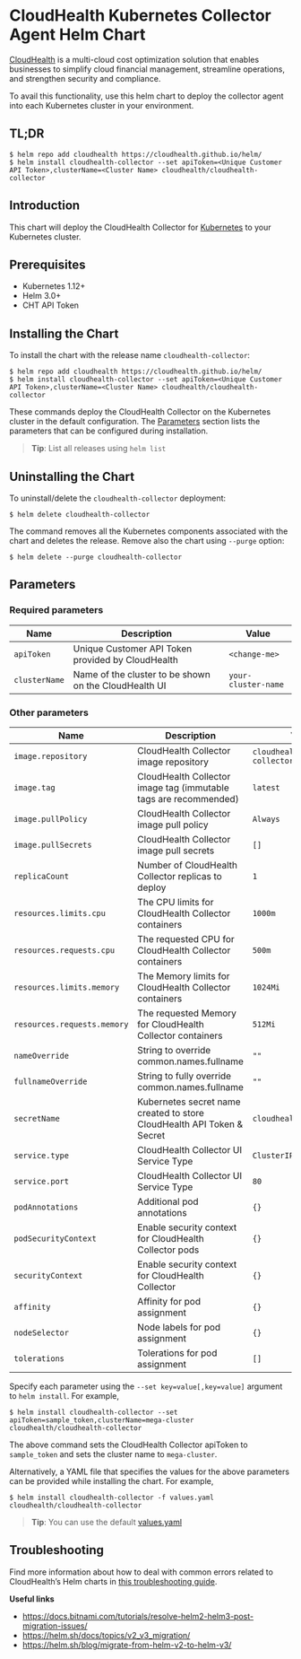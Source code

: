 <!-- Copyright 2021 VMware, Inc. -->
<!-- SPDX-License-Identifier: Apache-2.0 -->
# CloudHealth Kubernetes Collector Agent Helm Chart

[CloudHealth](https://www.cloudhealthtech.com/) is a multi-cloud cost optimization solution that enables businesses to simplify cloud financial management, streamline operations, and strengthen security and compliance.

To avail this functionality, use this helm chart to deploy the collector agent into each Kubernetes cluster in your environment.

## TL;DR

```console
$ helm repo add cloudhealth https://cloudhealth.github.io/helm/
$ helm install cloudhealth-collector --set apiToken=<Unique Customer API Token>,clusterName=<Cluster Name> cloudhealth/cloudhealth-collector
```

## Introduction

This chart will deploy the CloudHealth Collector for [Kubernetes](http://kubernetes.io) to your Kubernetes cluster.

## Prerequisites

- Kubernetes 1.12+
- Helm 3.0+
- CHT API Token

## Installing the Chart

To install the chart with the release name `cloudhealth-collector`:

```console
$ helm repo add cloudhealth https://cloudhealth.github.io/helm/
$ helm install cloudhealth-collector --set apiToken=<Unique Customer API Token>,clusterName=<Cluster Name> cloudhealth/cloudhealth-collector
```

These commands deploy the CloudHealth Collector on the Kubernetes cluster in the default configuration. The [Parameters](#parameters) section lists the parameters that can be configured during installation.

> **Tip**: List all releases using `helm list`

## Uninstalling the Chart

To uninstall/delete the `cloudhealth-collector` deployment:

```console
$ helm delete cloudhealth-collector
```
The command removes all the Kubernetes components associated with the chart and deletes the release. Remove also the chart using `--purge` option:

```console
$ helm delete --purge cloudhealth-collector
```

## Parameters

### Required parameters

| Name                     | Description                                                                             | Value           |
| ------------------------ | --------------------------------------------------------------------------------------- | --------------- |
| `apiToken`            | Unique Customer API Token provided by CloudHealth                                                             | `<change-me>`            |
| `clusterName`           | Name of the cluster to be shown on the CloudHealth UI                                      | `your-cluster-name`            |


### Other parameters

| Name                        | Description                                                                                  | Value                 |
| --------------------------- | -------------------------------------------------------------------------------------------- | --------------------- |
| `image.repository`          | CloudHealth Collector image repository                                                            | `cloudhealth/container-collector`      |
| `image.tag`                 | CloudHealth Collector image tag (immutable tags are recommended)                                  | `latest` |
| `image.pullPolicy`          | CloudHealth Collector image pull policy                                                           | `Always`        |
| `image.pullSecrets`         | CloudHealth Collector image pull secrets                                                          | `[]`                  |
| `replicaCount`                          | Number of CloudHealth Collector replicas to deploy                                             | `1`|
| `resources.limits.cpu`                      | The CPU limits for CloudHealth Collector containers                                      | `1000m`            |
| `resources.requests.cpu`                    | The requested CPU for CloudHealth Collector containers                                   | `500m`            |
| `resources.limits.memory`                      | The Memory limits for CloudHealth Collector containers                                      | `1024Mi`            |
| `resources.requests.memory`                    | The requested Memory for CloudHealth Collector containers                                   | `512Mi`            |
| `nameOverride`       | String to override common.names.fullname                                          | `""`            |
| `fullnameOverride`       | String to fully override common.names.fullname                                          | `""`            |
| `secretName`       | Kubernetes secret name created to store CloudHealth API Token & Secret                                         | `cloudhealth-config`            |
| `service.type`                  | CloudHealth Collector UI Service Type                                                                                                 | `ClusterIP`              |
| `service.port`                  | CloudHealth Collector UI Service Type                                                                                                 | `80`              |
| `podAnnotations`                        | Additional pod annotations                                                                | `{}`            |
| `podSecurityContext`            | Enable security context for CloudHealth Collector pods                                         | `{}`          |
| `securityContext`            | Enable security context for CloudHealth Collector                                         | `{}`          |
| `affinity`                              | Affinity for pod assignment                                                               | `{}`            |
| `nodeSelector`                          | Node labels for pod assignment                                                            | `{}`            |
| `tolerations`                           | Tolerations for pod assignment                                                            | `[]`            |


Specify each parameter using the `--set key=value[,key=value]` argument to `helm install`. For example,

```console
$ helm install cloudhealth-collector --set apiToken=sample_token,clusterName=mega-cluster cloudhealth/cloudhealth-collector
```

The above command sets the CloudHealth Collector apiToken to `sample_token` and sets the cluster name to `mega-cluster`.

Alternatively, a YAML file that specifies the values for the above parameters can be provided while installing the chart. For example,

```console
$ helm install cloudhealth-collector -f values.yaml cloudhealth/cloudhealth-collector
```

> **Tip**: You can use the default [values.yaml](values.yaml)

## Troubleshooting

Find more information about how to deal with common errors related to CloudHealth’s Helm charts in [this troubleshooting guide](https://docs.bitnami.com/general/how-to/troubleshoot-helm-chart-issues).

**Useful links**

- https://docs.bitnami.com/tutorials/resolve-helm2-helm3-post-migration-issues/
- https://helm.sh/docs/topics/v2_v3_migration/
- https://helm.sh/blog/migrate-from-helm-v2-to-helm-v3/


